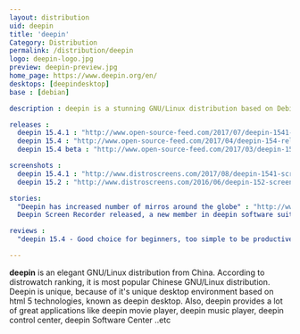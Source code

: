 ```yaml
---
layout: distribution
uid: deepin
title: 'deepin'
Category: Distribution
permalink: /distribution/deepin
logo: deepin-logo.jpg
preview: deepin-preview.jpg
home_page: https://www.deepin.org/en/
desktops: [deepindesktop]
base : [debian]

description : deepin is a stunning GNU/Linux distribution based on Debian. It brings a beautiful desktop environment called deepin. Stories, updates and other highlights on deepin.

releases :
  deepin 15.4.1 : "http://www.open-source-feed.com/2017/07/deepin-1541-unveiled-with-launcher-mini.html"
  deepin 15.4 : "http://www.open-source-feed.com/2017/04/deepin-154-released-with-fresh-look-and.html"
  deepin 15.4 beta : "http://www.open-source-feed.com/2017/03/deepin-154-beta-released-with.html"

screenshots :
  deepin 15.4.1 : "http://www.distroscreens.com/2017/08/deepin-1541-screenshots.html"
  deepin 15.2 : "http://www.distroscreens.com/2016/06/deepin-152-screenshots.html"

stories:
  "Deepin has increased number of mirros around the globe" : "http://www.open-source-feed.com/2017/07/deepin-has-increased-number-of-mirrors.html"
  Deepin Screen Recorder released, a new member in deepin software suite : http://www.open-source-feed.com/2017/03/deepin-screen-recorder-released-new.html

reviews :
  "deepin 15.4 - Good choice for beginners, too simple to be productive" : "http://www.open-source-feed.com/2017/05/deepin-154-good-choice-for-beginners.html"

---
```


**deepin** is an elegant GNU/Linux distribution from China. According to distrowatch ranking, it is most popular Chinese GNU/Linux distribution. Deepin is unique, because of it's unique desktop environment based on html 5 technologies, known as deepin desktop. Also, deepin provides a lot of great applications like deepin movie player, deepin music player, deepin control center, deepin Software Center ..etc
